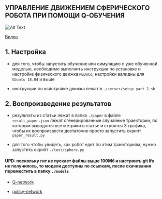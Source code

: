 ## УПРАВЛЕНИЕ ДВИЖЕНИЕМ СФЕРИЧЕСКОГО РОБОТА ПРИ ПОМОЩИ Q-ОБУЧЕНИЯ

![Alt Text](paper/trajectory.gif)

 [Видео](https://www.youtube.com/watch?v=pCcGI_YZO_s)

## 1. Настройка
- для того, чтобы запустить обучение или симуляцию с уже обученной моделью, необходимо выполнить инструкции по установке и настройке физического движка ```MuJoCo```,
настройки валидны для ```Ubuntu 18.04``` и выше

- инструкции по найстройке движка лежат в ```./server/setup_part_2.sh```

## 2. Воспроизведение результатов
- результаты из статьи лежат в папке ```./paper```
в файле ```result_paper.json``` лежат сгенерированные случайные траектории, по которым выводятся все метрики в статье
и строятся 3 графика, чтобы их воспроизвести достаточно просто запустить скрипт ```paper_result.py```

- для того чтобы увидеть, как робот едет по этим траекториям, нужно запустить скрипт ```./test/sphere.py```



#### UPD: поскольку гит не пускает файлы выше 100Мб и настроить git lfs не получилось, то модели доступны по ссылкам, после скачивания переместить в папку ``./models``

 - [Q-network](https://disk.yandex.ru/d/v1yUVwlFXtMcYw)

 - [policy-network](https://disk.yandex.ru/d/zYff7QSoP7cdAQ)
